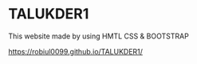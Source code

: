 # TALUKDER1
This website made by using HMTL CSS &amp; BOOTSTRAP

https://robiul0099.github.io/TALUKDER1/
